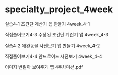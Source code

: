 # specialty_project_4week

실습4-1 초간단 계산기 앱 만들기 4week_4-1

직접풀어보기4-3 수정된 초간단 계산기 앱 4week_4-3

실습4-2 애완동물 사진보기 앱 만들기 4week_4-2

직접풀어보기4-4 안드로이드 사진보기 4week_4-4

이미지 번갈아 보여주기 앱  4주차미션.pdf
